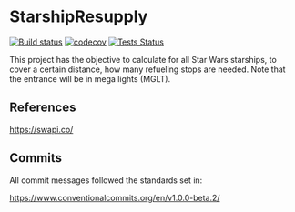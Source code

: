# StarshipResupply

[![Build status](https://ci.appveyor.com/api/projects/status/github/OnofreJ/StarshipResupply?svg=true)](https://ci.appveyor.com/api/projects/status/github/OnofreJ/StarshipResupply)
[![codecov](https://codecov.io/gh/OnofreJ/StarshipResupply/branch/master/graph/badge.svg)](https://codecov.io/gh/OnofreJ/StarshipResupply)
[![Tests Status](https://img.shields.io/appveyor/tests/Onofrej/StarshipResupply/master)](https://img.shields.io/appveyor/tests/Onofrej/StarshipResupply/master)


This project has the objective to calculate for all Star Wars starships, to cover a certain distance, how many refueling stops are needed. Note that the entrance will be in mega lights (MGLT).

## References
https://swapi.co/

## Commits
All commit messages followed the standards set in:

https://www.conventionalcommits.org/en/v1.0.0-beta.2/
